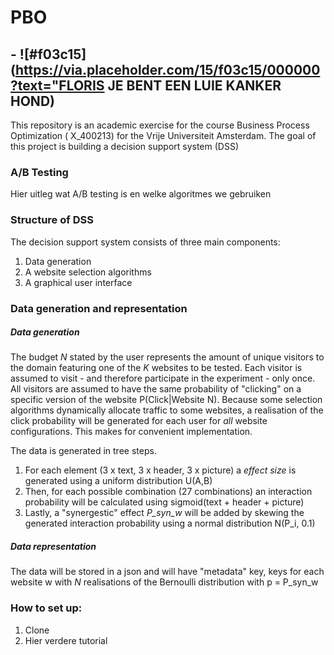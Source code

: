 # PBO

## - ![#f03c15](https://via.placeholder.com/15/f03c15/000000?text="FLORIS JE BENT EEN LUIE KANKER HOND) ##

This repository is an academic exercise for the course Business Process Optimization (
X_400213) for the Vrije Universiteit Amsterdam. The goal of this project is building a decision support system (DSS) 


### A/B Testing
Hier uitleg wat A/B testing is en welke algoritmes we gebruiken



### Structure of DSS 
The decision support system consists of three main components: 
1. Data generation
2. A website selection algorithms
3. A graphical user interface



### Data generation and representation

##### Data generation
The budget _N_ stated by the user represents the amount of unique visitors to the domain featuring one of the _K_ websites to be tested. Each visitor is assumed to visit - and therefore participate in the experiment - only once. All visitors are assumed to have the same probability of "clicking" on a specific version of the website P(Click|Website N). Because some selection algorithms dynamically allocate traffic to some websites, a realisation of the click probability will be generated for each user for _all_ website configurations. This makes for convenient implementation. 

The data is generated in tree steps. 
1. For each element (3 x text, 3 x header, 3 x picture) a _effect size_ is generated using a uniform distribution U(A,B)
2. Then, for each possible combination (27 combinations) an interaction probability will be calculated using sigmoid(text + header + picture)
3. Lastly, a "synergestic" effect _P\_syn\_w_ will be added by skewing the generated interaction probability using a normal distribution N(P_i, 0.1)

##### Data representation
The data will be stored in a json and will have "metadata" key, keys for each website w with _N_ realisations of the Bernoulli distribution with p = P_syn_w 

### How to set up:
1. Clone
2. Hier verdere tutorial
